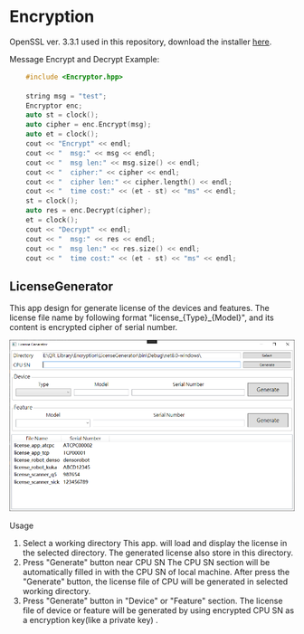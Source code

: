 # Encryption
OpenSSL ver. 3.3.1 used in this repository, download the installer [here](https://slproweb.com/products/Win32OpenSSL.html).

Message Encrypt and Decrypt Example:
```C++
    #include <Encryptor.hpp>

    string msg = "test";
    Encryptor enc;
    auto st = clock();
    auto cipher = enc.Encrypt(msg);
    auto et = clock();
    cout << "Encrypt" << endl;
    cout << "  msg:" << msg << endl;
    cout << "  msg len:" << msg.size() << endl;
    cout << "  cipher:" << cipher << endl;
    cout << "  cipher len:" << cipher.length() << endl;
    cout << "  time cost:" << (et - st) << "ms" << endl;
    st = clock();
    auto res = enc.Decrypt(cipher);
    et = clock();
    cout << "Decrypt" << endl;
    cout << "  msg:" << res << endl;
    cout << "  msg len:" << res.size() << endl;
    cout << "  time cost:" << (et - st) << "ms" << endl;
```

## LicenseGenerator

This app design for generate license of the devices and features. The license file name by following format "license_{Type}_{Model}", and its content is encrypted cipher of serial number.

![alt text](image.png)

Usage
1. Select a working directory
  This app. will load and display the license in the selected directory. 
  The generated license also store in this directory.
1. Press "Generate" button near CPU SN
  The CPU SN section will be automatically filled in with the CPU SN of local machine. After press the "Generate" button, the license file of CPU will be generated in selected working directory.
1. Press "Generate" button in "Device" or "Feature" section.
   The license file of device or feature will be generated by using encrypted CPU SN as a encryption key(like a private key) .